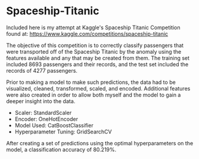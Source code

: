 # Spaceship-Titanic
Included here is my attempt at Kaggle's Spaceship Titanic Competition found at: https://www.kaggle.com/competitions/spaceship-titanic

The objective of this competition is to correctly classify passengers that were transported off of the Spaceship Titanic by the anomaly using the features available and any that may be created from them. The training set included 8693 passengers and their records, and the test set included the records of 4277 passengers.

Prior to making a model to make such predictions, the data had to be visualized, cleaned, transformed, scaled, and encoded. Additional features were also created in order to allow both myself and the model to gain a deeper insight into the data. 

* Scaler: StandardScaler
* Encoder: OneHotEncoder
* Model Used: CatBoostClassifier
* Hyperparameter Tuning: GridSearchCV

After creating a set of predictions using the optimal hyperparameters on the model, a classification accuracy of 80.219%.
